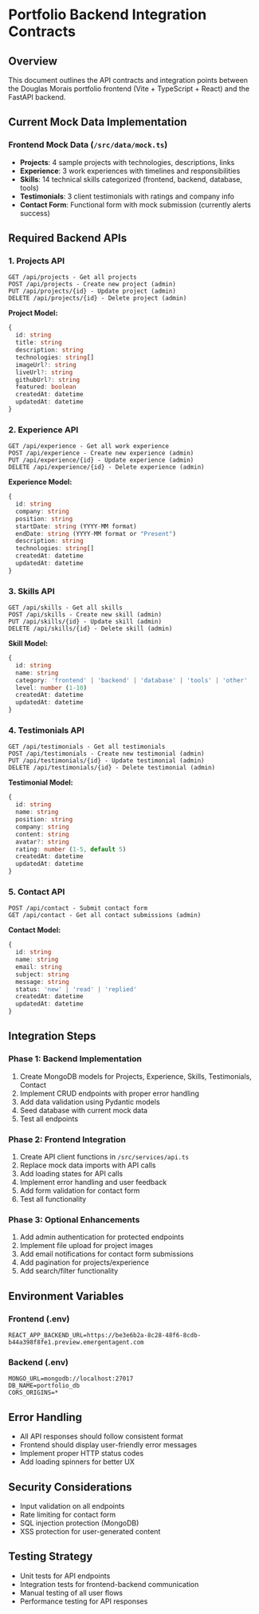 # Portfolio Backend Integration Contracts

## Overview
This document outlines the API contracts and integration points between the Douglas Morais portfolio frontend (Vite + TypeScript + React) and the FastAPI backend.

## Current Mock Data Implementation

### Frontend Mock Data (`/src/data/mock.ts`)
- **Projects**: 4 sample projects with technologies, descriptions, links
- **Experience**: 3 work experiences with timelines and responsibilities  
- **Skills**: 14 technical skills categorized (frontend, backend, database, tools)
- **Testimonials**: 3 client testimonials with ratings and company info
- **Contact Form**: Functional form with mock submission (currently alerts success)

## Required Backend APIs

### 1. Projects API
```
GET /api/projects - Get all projects
POST /api/projects - Create new project (admin)
PUT /api/projects/{id} - Update project (admin)
DELETE /api/projects/{id} - Delete project (admin)
```

**Project Model:**
```typescript
{
  id: string
  title: string
  description: string
  technologies: string[]
  imageUrl?: string
  liveUrl?: string
  githubUrl?: string
  featured: boolean
  createdAt: datetime
  updatedAt: datetime
}
```

### 2. Experience API
```
GET /api/experience - Get all work experience
POST /api/experience - Create new experience (admin)
PUT /api/experience/{id} - Update experience (admin)
DELETE /api/experience/{id} - Delete experience (admin)
```

**Experience Model:**
```typescript
{
  id: string
  company: string
  position: string
  startDate: string (YYYY-MM format)
  endDate: string (YYYY-MM format or "Present")
  description: string
  technologies: string[]
  createdAt: datetime
  updatedAt: datetime
}
```

### 3. Skills API
```
GET /api/skills - Get all skills
POST /api/skills - Create new skill (admin)
PUT /api/skills/{id} - Update skill (admin)
DELETE /api/skills/{id} - Delete skill (admin)
```

**Skill Model:**
```typescript
{
  id: string
  name: string
  category: 'frontend' | 'backend' | 'database' | 'tools' | 'other'
  level: number (1-10)
  createdAt: datetime
  updatedAt: datetime
}
```

### 4. Testimonials API
```
GET /api/testimonials - Get all testimonials
POST /api/testimonials - Create new testimonial (admin)
PUT /api/testimonials/{id} - Update testimonial (admin)
DELETE /api/testimonials/{id} - Delete testimonial (admin)
```

**Testimonial Model:**
```typescript
{
  id: string
  name: string
  position: string
  company: string
  content: string
  avatar?: string
  rating: number (1-5, default 5)
  createdAt: datetime
  updatedAt: datetime
}
```

### 5. Contact API
```
POST /api/contact - Submit contact form
GET /api/contact - Get all contact submissions (admin)
```

**Contact Model:**
```typescript
{
  id: string
  name: string
  email: string
  subject: string
  message: string
  status: 'new' | 'read' | 'replied'
  createdAt: datetime
  updatedAt: datetime
}
```

## Integration Steps

### Phase 1: Backend Implementation
1. Create MongoDB models for Projects, Experience, Skills, Testimonials, Contact
2. Implement CRUD endpoints with proper error handling
3. Add data validation using Pydantic models
4. Seed database with current mock data
5. Test all endpoints

### Phase 2: Frontend Integration
1. Create API client functions in `/src/services/api.ts`
2. Replace mock data imports with API calls
3. Add loading states for API calls
4. Implement error handling and user feedback
5. Add form validation for contact form
6. Test all functionality

### Phase 3: Optional Enhancements
1. Add admin authentication for protected endpoints
2. Implement file upload for project images
3. Add email notifications for contact form submissions
4. Add pagination for projects/experience
5. Add search/filter functionality

## Environment Variables

### Frontend (.env)
```
REACT_APP_BACKEND_URL=https://be3e6b2a-8c28-48f6-8cdb-b44a398f8fe1.preview.emergentagent.com
```

### Backend (.env)
```
MONGO_URL=mongodb://localhost:27017
DB_NAME=portfolio_db
CORS_ORIGINS=*
```

## Error Handling
- All API responses should follow consistent format
- Frontend should display user-friendly error messages
- Implement proper HTTP status codes
- Add loading spinners for better UX

## Security Considerations
- Input validation on all endpoints
- Rate limiting for contact form
- SQL injection protection (MongoDB)
- XSS protection for user-generated content

## Testing Strategy
- Unit tests for API endpoints
- Integration tests for frontend-backend communication
- Manual testing of all user flows
- Performance testing for API responses